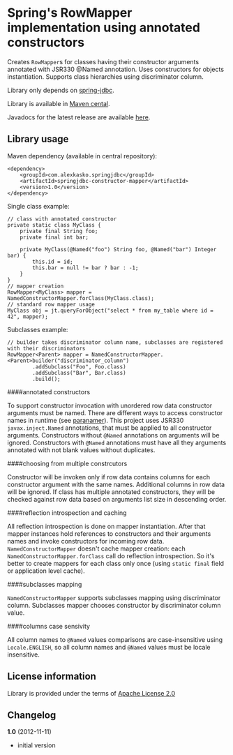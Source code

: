 Spring's RowMapper implementation using annotated constructors
==============================================================

Creates `RowMapper`s for classes having their constructor arguments annotated with JSR330 @Named annotation.
Uses constructors for objects instantiation. Supports class hierarchies using discriminator column.

Library only depends on [spring-jdbc](http://static.springsource.org/spring/docs/3.0.x/spring-framework-reference/html/jdbc.html).

Library is available in [Maven cental](http://repo1.maven.org/maven2/com/alexkasko/springjdbc/).

Javadocs for the latest release are available [here](http://alexkasko.github.com/springjdbc-constructor-mapper/javadocs).

Library usage
-------------

Maven dependency (available in central repository):

    <dependency>
        <groupId>com.alexkasko.springjdbc</groupId>
        <artifactId>springjdbc-constructor-mapper</artifactId>
        <version>1.0</version>
    </dependency>

Single class example:

    // class with annotated constructor
    private static class MyClass {
        private final String foo;
        private final int bar;

        private MyClass(@Named("foo") String foo, @Named("bar") Integer bar) {
            this.id = id;
            this.bar = null != bar ? bar : -1;
        }
    }
    // mapper creation
    RowMapper<MyClass> mapper = NamedConstructorMapper.forClass(MyClass.class);
    // standard row mapper usage
    MyClass obj = jt.queryForObject("select * from my_table where id = 42", mapper);

Subclasses example:

    // builder takes discriminator column name, subclasses are registered with their discriminators
    RowMapper<Parent> mapper = NamedConstructorMapper.<Parent>builder("discriminator_column")
            .addSubclass("Foo", Foo.class)
            .addSubclass("Bar", Bar.class)
            .build();

####annotated constructors

To support constructor invocation with unordered row data constructor arguments must be named.
There are different ways to access constructor names in runtime (see <a href="http://paranamer.codehaus.org/">paranamer</a>).
This project uses JSR330 `javax.inject.Named` annotations, that must be applied to all constructor arguments.
Constructors without `@Named` annotations on arguments will be ignored.
Constructors with `@Named` annotations must have all they arguments annotated with not blank values without duplicates.

####choosing from multiple constrcutors

Constructor will be invoken only if row data contains columns for each constructor argument with the same names.
Additional columns in row data will be ignored. If class has multiple annotated constructors, they will be checked against
row data based on arguments list size in descending order.

####reflection introspection and caching

All reflection introspection is done on mapper instantiation. After that mapper instances hold references to constructors and
their arguments names and invoke constructors for incoming row data. `NamedConstructorMapper` doesn't cache mapper creation:
each `NamedConstructorMapper.forClass` call do reflection introspection. So it's better to create mappers for each class
only once (using `static final` field or application level cache).

####subclasses mapping

`NamedConstructorMapper` supports subclasses mapping using discriminator column. Subclasses mapper chooses constructor
by discriminator column value.

####columns case sensivity

All column names to `@Named` values comparisons are case-insensitive using `Locale.ENGLISH`, so all column names
and `@Named` values must be locale insensitive.

License information
-------------------

Library is provided under the terms of [Apache License 2.0](http://www.apache.org/licenses/LICENSE-2.0)

Changelog
---------

**1.0** (2012-11-11)

 * initial version